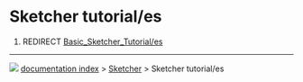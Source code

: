 # Sketcher tutorial/es
1.  REDIRECT [Basic\_Sketcher\_Tutorial/es](Basic_Sketcher_Tutorial/es.md)



---
![](images/Right_arrow.png) [documentation index](../README.md) > [Sketcher](Sketcher_Workbench.md) > Sketcher tutorial/es
